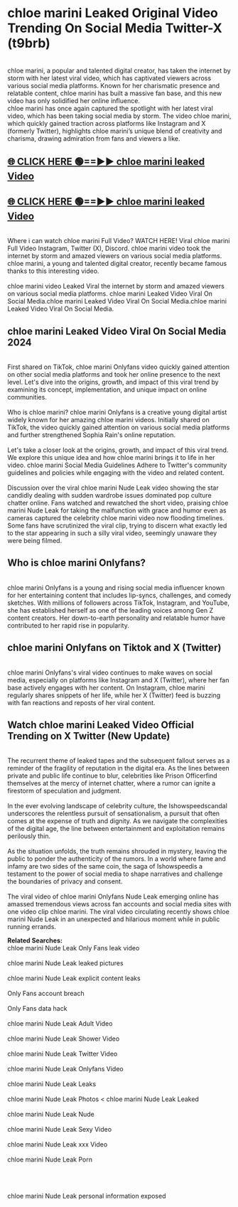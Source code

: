 # chloe marini Leaked Original Video Trending On Social Media Twitter-X (t9brb)

<br>
chloe marini, a popular and talented digital creator, has taken the internet by storm with her latest viral video, which has captivated viewers across various social media platforms. Known for her charismatic presence and relatable content, chloe marini has built a massive fan base, and this new video has only solidified her online influence.
<br>
chloe marini has once again captured the spotlight with her latest viral video, which has been taking social media by storm. The video chloe marini, which quickly gained traction across platforms like Instagram and X (formerly Twitter), highlights chloe marini’s unique blend of creativity and charisma, drawing admiration from fans and viewers a like.
<br>

## [🌐 CLICK HERE 🟢==►►  chloe marini leaked Video ](https://onlyclips.site?title=chloe_marini&ref=git)

## [🌐 CLICK HERE 🟢==►►  chloe marini leaked Video ](https://onlyclips.site?title=chloe_marini&ref=git)



<br>
Where i can watch chloe marini Full Video? WATCH HERE! Viral chloe marini Full Video Instagram, Twitter (X), Discord. chloe marini video took the internet by storm and amazed viewers on various social media platforms. chloe marini, a young and talented digital creator, recently became famous thanks to this interesting video.
<br><br>
chloe marini video Leaked Viral the internet by storm and amazed viewers on various social media platforms. chloe marini Leaked Video Viral On Social Media.chloe marini Leaked Video Viral On Social Media.chloe marini Leaked Video Viral On Social Media.
<br>

<h2>chloe marini Leaked Video Viral On Social Media 2024</h2>
<br>
First shared on TikTok, chloe marini Onlyfans video quickly gained attention on other social media platforms and took her online presence to the next level. Let's dive into the origins, growth, and impact of this viral trend by examining its concept, implementation, and unique impact on online communities.
<br><br>
Who is chloe marini? chloe marini Onlyfans is a creative young digital artist widely known for her amazing chloe marini videos. Initially shared on TikTok, the video quickly gained attention on various social media platforms and further strengthened Sophia Rain's online reputation.
<br><br>
Let's take a closer look at the origins, growth, and impact of this viral trend. We explore this unique idea and how chloe marini brings it to life in her video. chloe marini Social Media Guidelines Adhere to Twitter's community guidelines and policies while engaging with the video and related content.
<br><br>
Discussion over the viral chloe marini Nude Leak video showing the star candidly dealing with sudden wardrobe issues dominated pop culture chatter online. Fans watched and rewatched the short video, praising chloe marini Nude Leak for taking the malfunction with grace and humor even as cameras captured the celebrity chloe marini video now flooding timelines. Some fans have scrutinized the viral clip, trying to discern what exactly led to the star appearing in such a silly viral video, seemingly unaware they were being filmed.
<br>

<h2>Who is chloe marini Onlyfans?</h2>
<br>
chloe marini Onlyfans is a young and rising social media influencer known for her entertaining content that includes lip-syncs, challenges, and comedy sketches. With millions of followers across TikTok, Instagram, and YouTube, she has established herself as one of the leading voices among Gen Z content creators. Her down-to-earth personality and relatable humor have contributed to her rapid rise in popularity.
<br>
<h2>chloe marini Onlyfans on Tiktok and X (Twitter)</h2>
<br>
chloe marini Onlyfans's viral video continues to make waves on social media, especially on platforms like Instagram and X (Twitter), where her fan base actively engages with her content. On Instagram, chloe marini regularly shares snippets of her life, while her X (Twitter) feed is buzzing with fan reactions and reposts of her viral content.
<br>
<h2>Watch chloe marini Leaked Video Official Trending on X Twitter (New Update)</h2>
<br>
The recurrent theme of leaked tapes and the subsequent fallout serves as a reminder of the fragility of reputation in the digital era. As the lines between private and public life continue to blur, celebrities like Prison Officerfind themselves at the mercy of internet chatter, where a rumor can ignite a firestorm of speculation and judgment.
<br><br>
In the ever evolving landscape of celebrity culture, the Ishowspeedscandal underscores the relentless pursuit of sensationalism, a pursuit that often comes at the expense of truth and dignity. As we navigate the complexities of the digital age, the line between entertainment and exploitation remains perilously thin.
<br><br>
As the situation unfolds, the truth remains shrouded in mystery, leaving the public to ponder the authenticity of the rumors. In a world where fame and infamy are two sides of the same coin, the saga of Ishowspeedis a testament to the power of social media to shape narratives and challenge the boundaries of privacy and consent.
<br><br>
The viral video of chloe marini Onlyfans Nude Leak emerging online has amassed tremendous views across fan accounts and social media sites with one video clip chloe marini. The viral video circulating recently shows chloe marini Nude Leak in an unexpected and hilarious moment while in public running errands.
<br>

<strong>Related Searches:</strong>
<br>
chloe marini Nude Leak Only Fans leak video
<br><br>
chloe marini Nude Leak leaked pictures
<br><br>
chloe marini Nude Leak explicit content leaks
<br><br>
Only Fans account breach
<br><br>
Only Fans data hack
<br><br>
chloe marini Nude Leak Adult Video
<br><br>
chloe marini Nude Leak Shower Video
<br><br>
chloe marini Nude Leak Twitter Video
<br><br>
chloe marini Nude Leak Onlyfans Video
<br><br>
chloe marini Nude Leak Leaks
<br><br>
chloe marini Nude Leak Photos
<
chloe marini Nude Leak Leaked
<br><br>
chloe marini Nude Leak Nude
<br><br>
chloe marini Nude Leak Sexy Video
<br><br>
chloe marini Nude Leak xxx Video
<br><br>
chloe marini Nude Leak Porn
<br><br>

<br><br>
chloe marini Nude Leak personal information exposed